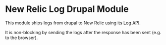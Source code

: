 # New Relic Log Drupal Module
This module ships logs from drupal to New Relic using its [Log API](https://docs.newrelic.com/docs/logs/log-management/log-api/introduction-log-api/).

It is non-blocking by sending the logs after the response has been sent (e.g. to the browser).  